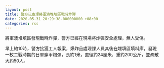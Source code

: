 ```yaml
---
layout: post
title: 警方已處理將軍澳堆填區戰時炸彈
date: 2020-05-31 20:29:38.000000000 +08:00
categories: rss
---
```


將軍澳堆填區發現戰時炸彈，警方已經在現場將炸彈安全處理，無人受傷。

早上約10時，警方接獲工人報案，爆炸品處理課人員其後在堆填區填料庫，發現一枚二戰時期的日軍穿甲炮彈，長約1米，直徑約24厘米，重約200公斤，並疏散大約50人。
